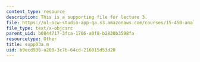 ```yaml
---
content_type: resource
description: This is a supporting file for lecture 3.
file: https://ol-ocw-studio-app-qa.s3.amazonaws.com/courses/15-450-analytics-of-finance-fall-2010/b9ecd936a2003c7b64cd216015d53d20_supp03a.m
file_type: text/x-objcsrc
parent_uid: b0844717-3fca-1706-a0f8-b2830b3598fa
resourcetype: Other
title: supp03a.m
uid: b9ecd936-a200-3c7b-64cd-216015d53d20
---
```

